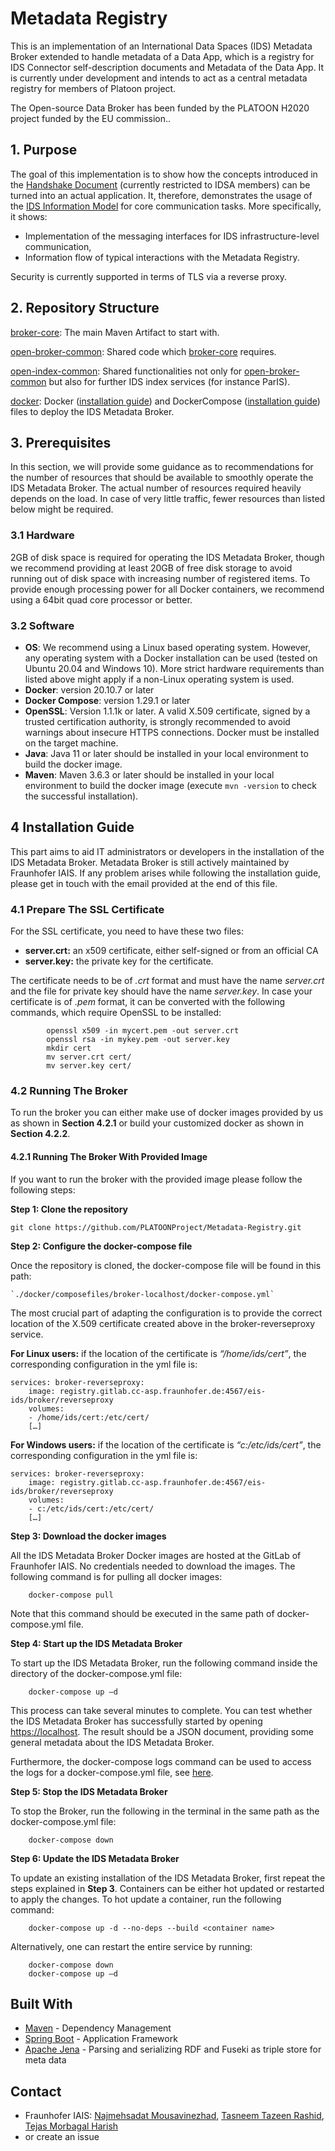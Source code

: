 
# Metadata Registry

This is an implementation of an International Data Spaces (IDS) Metadata Broker extended to handle metadata of a Data App, which is a registry for IDS Connector self-description documents and Metadata of the Data App. It is currently under development and intends to act as a central metadata registry for members of Platoon project. 

The Open-source Data Broker has been funded by the PLATOON H2020 project funded by the EU commission..

## 1. Purpose

The goal of this implementation is to show how the concepts introduced in the [Handshake Document](https://industrialdataspace.jiveon.com/docs/DOC-1817#jive_content_id_Standard_Protocols_HTTPS_MQTT__TLS) (currently restricted to IDSA members) can be turned into an actual application. It, therefore, demonstrates the usage of the [IDS Information Model]() for core communication tasks. More specifically, it shows:

* Implementation of the messaging interfaces for IDS infrastructure-level communication,
* Information flow of typical interactions with the Metadata Registry.

Security is currently supported in terms of TLS via a reverse proxy.

## 2. Repository Structure

[broker-core](./broker-core): The main Maven Artifact to start with.

[open-broker-common](./open-broker-common): Shared code which [broker-core](./broker-core) requires.

[open-index-common](./open-index-common): Shared functionalities not only for [open-broker-common](./open-broker-common) but also for further IDS index services (for instance ParIS).

[docker](./docker): Docker ([installation guide](https://docs.docker.com/engine/install/)) and DockerCompose ([installation guide](https://docs.docker.com/compose/install/)) files to deploy the IDS Metadata Broker.

## 3. Prerequisites

In this section, we will provide some guidance as to recommendations for the number of resources that should be available to smoothly operate the IDS Metadata Broker. The actual number of resources required heavily depends on the load. In case of very little traffic, fewer resources than listed below might be required.


### 3.1 Hardware

2GB of disk space is required for operating the IDS Metadata Broker, though we recommend providing at least 20GB of free disk storage to avoid running out of disk space with increasing number of registered items. To provide enough processing power for all Docker containers, we recommend using a 64bit quad core processor or better.

### 3.2 Software

- **OS**: We recommend using a Linux based operating system. However, any operating system with a Docker installation can be used (tested on Ubuntu 20.04 and Windows 10). More strict hardware requirements than listed above might apply if a non-Linux operating system is used.
- **Docker**: version 20.10.7 or later
- **Docker Compose**: version 1.29.1 or later
- **OpenSSL**: Version 1.1.1k or later. A valid X.509 certificate, signed by a trusted certification authority, is strongly recommended to avoid warnings about insecure HTTPS connections. Docker must be installed on the target machine.
- **Java**: Java 11 or later should be installed in your local environment to build the docker image.
- **Maven**: Maven 3.6.3 or later should be installed in your local environment to build the docker image (execute `mvn -version` to check the successful installation).

## 4  Installation Guide
This part aims to aid IT administrators or developers in the installation of the IDS Metadata Broker. Metadata Broker is still actively maintained by Fraunhofer IAIS. If any problem arises while following the installation guide, please get in touch with the email provided at the end of this file.

### 4.1 Prepare The SSL Certificate
For the SSL certificate, you need to have these two files:
-  **server.crt:** an x509 certificate, either self-signed or from an official CA
- **server.key:** the private key for the certificate.

The certificate needs to be of *.crt* format and must have the name *server.crt* and the file for private key should have the name *server.key*. In case your certificate is of *.pem* format, it can be converted with the following commands, which require OpenSSL to be installed:

			openssl x509 -in mycert.pem -out server.crt
			openssl rsa -in mykey.pem -out server.key
			mkdir cert
			mv server.crt cert/
			mv server.key cert/

### 4.2 Running The Broker
To run the broker you can either make use of docker images provided by us as shown in **Section 4.2.1** or build your customized docker as shown in **Section 4.2.2**.

#### 4.2.1 Running The Broker With Provided Image
If you want to run the broker with the provided image please follow the following steps:

**Step 1: Clone the repository**

	git clone https://github.com/PLATOONProject/Metadata-Registry.git

**Step 2: Configure the docker-compose file**

Once the repository is cloned, the docker-compose file will be found in this path:

	`./docker/composefiles/broker-localhost/docker-compose.yml`




The most crucial part of adapting the configuration is to provide the correct location of the X.509 certificate created above in the broker-reverseproxy service.

**For Linux users:**  if the location of the certificate is *“/home/ids/cert”*, the corresponding configuration in the yml file is:

	services: broker-reverseproxy:
		image: registry.gitlab.cc-asp.fraunhofer.de:4567/eis-ids/broker/reverseproxy
		volumes:
		- /home/ids/cert:/etc/cert/
		[…]



**For Windows users:**  if the location of the certificate is *“c:/etc/ids/cert”*, the corresponding configuration in the yml file is:  


	services: broker-reverseproxy:
		image: registry.gitlab.cc-asp.fraunhofer.de:4567/eis-ids/broker/reverseproxy
		volumes:
		- c:/etc/ids/cert:/etc/cert/
		[…]

**Step 3: Download the docker images**

All the IDS Metadata Broker Docker images are hosted at the GitLab of Fraunhofer IAIS. No credentials needed to download the images. The following command is for pulling all docker images:

		docker-compose pull

Note that this command should be executed in the same path of docker-compose.yml file.


**Step 4: Start up the IDS Metadata Broker**

To start up the IDS Metadata Broker, run the following command inside the directory of the docker-compose.yml file:

		docker-compose up –d



This process can take several minutes to complete. You can test whether the IDS Metadata Broker has successfully started by opening [https://localhost](https://localhost/). The result should be a JSON document, providing some general metadata about the IDS Metadata Broker.

Furthermore, the docker-compose logs command can be used to access the logs for a docker-compose.yml file, see [here](https://docs.docker.com/compose/reference/logs/).


**Step 5: Stop the IDS Metadata Broker**

To stop the Broker, run the following in the terminal in the same path as the docker-compose.yml file:

		docker-compose down

**Step 6: Update the IDS Metadata Broker**

To update an existing installation of the IDS Metadata Broker, first repeat the steps explained in **Step 3**. Containers can be either hot updated or restarted to apply the changes. To hot update a container, run the following command:

		docker-compose up -d --no-deps --build <container name>

Alternatively, one can restart the entire service by running:

		docker-compose down
		docker-compose up –d

## Built With

* [Maven](https://maven.apache.org/) - Dependency Management
* [Spring Boot](https://projects.spring.io/spring-boot/) - Application Framework
* [Apache Jena](https://jena.apache.org/documentation/) - Parsing and serializing RDF and Fuseki as triple store for meta data

## Contact

*  Fraunhofer IAIS: [Najmehsadat Mousavinezhad](mailto:najmehsadat.mousavinezhad@iais.fraunhofer.de), [Tasneem Tazeen Rashid](mailto:tasneem.tazeen.rashid@iais.fraunhofer.de), [Tejas Morbagal Harish](mailto:tejas.morbagal.harish@iais.fraunhofer.de)
* or create an issue
